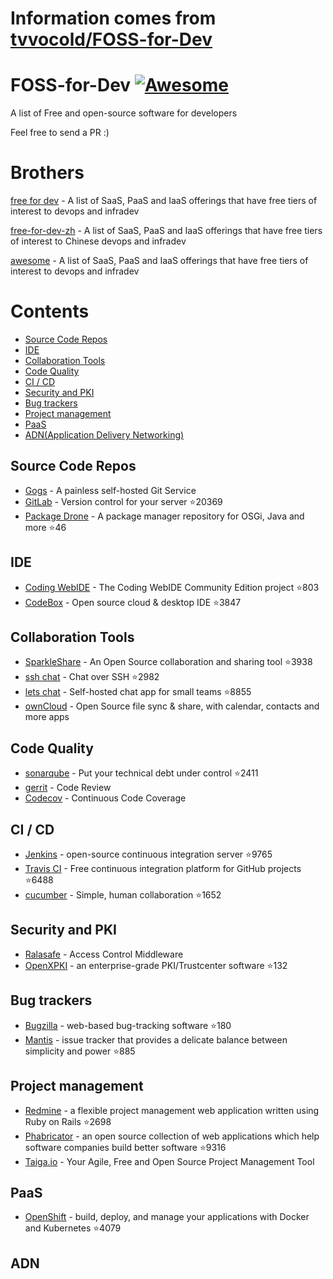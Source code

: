 # Information comes from [tvvocold/FOSS-for-Dev](https://github.com/tvvocold/FOSS-for-Dev)
# FOSS-for-Dev  [![Awesome](https://cdn.rawgit.com/sindresorhus/awesome/d7305f38d29fed78fa85652e3a63e154dd8e8829/media/badge.svg)](https://github.com/sindresorhus/awesome)
A list of Free and open-source software for developers

 
Feel free to send a PR :)
# Brothers
[free for dev](https://github.com/ripienaar/free-for-dev) - A list of SaaS, PaaS and IaaS offerings that have free tiers of interest to devops and infradev

[free-for-dev-zh](https://github.com/qinghuaiorg/free-for-dev-zh) - A list of SaaS, PaaS and IaaS offerings that have free tiers of interest to Chinese devops and infradev

[awesome](https://github.com/sindresorhus/awesome) - A list of SaaS, PaaS and IaaS offerings that have free tiers of interest to devops and infradev


# Contents
   * [Source Code Repos](#source-code-repos)
   * [IDE](#ide)
   * [Collaboration Tools](#collaboration-tools)
   * [Code Quality](#code-quality)
   * [CI / CD](#ci--cd)
   * [Security and PKI](#security-and-pki)
   * [Bug trackers](#bug-trackers)
   * [Project management](#project-management)
   * [PaaS](#paas)
   * [ADN(Application Delivery Networking)](#adn)


## Source Code Repos 

 * [Gogs](https://github.com/gogits/gogs)  - A painless self-hosted Git Service 
 * [GitLab](https://github.com/gitlabhq/gitlabhq) - Version control for your server :star:20369
 * [Package Drone](https://github.com/eclipse/packagedrone) - A package manager repository for OSGi, Java and more :star:46


## IDE 

 * [Coding WebIDE](https://github.com/Coding/WebIDE) - The Coding WebIDE Community Edition project :star:803
 * [CodeBox](https://github.com/CodeboxIDE/codebox) - Open source cloud & desktop IDE :star:3847


## Collaboration Tools

 * [SparkleShare](https://github.com/hbons/SparkleShare) - An Open Source collaboration and sharing tool :star:3938
 * [ssh chat](https://github.com/shazow/ssh-chat) - Chat over SSH  :star:2982
 * [lets chat](https://github.com/sdelements/lets-chat) - Self-hosted chat app for small teams :star:8855
 * [ownCloud](https://owncloud.org) - Open Source file sync & share, with calendar, contacts and more apps

## Code Quality

 * [sonarqube](https://github.com/SonarSource/sonarqube) - Put your technical debt under control :star:2411
 * [gerrit](https://gerrit.googlesource.com/) - Code Review
 * [Codecov](https://codecov.io/) - Continuous Code Coverage


## CI / CD

 * [Jenkins](https://github.com/jenkinsci/jenkins) - open-source continuous integration server :star:9765
 * [Travis CI](https://github.com/travis-ci/travis-ci) - Free continuous integration platform for GitHub projects :star:6488
 * [cucumber](https://github.com/cucumber/cucumber) - Simple, human collaboration  :star:1652


## Security and PKI

 * [Ralasafe](http://sourceforge.net/projects/ralasafe/) - Access Control Middleware
 * [OpenXPKI](https://github.com/openxpki/openxpki) - an enterprise-grade PKI/Trustcenter software :star:132


## Bug trackers

* [Bugzilla](https://github.com/bugzilla/bugzilla) - web-based bug-tracking software :star:180
* [Mantis](https://github.com/mantisbt/mantisbt) - issue tracker that provides a delicate balance between simplicity and power :star:885


## Project management
* [Redmine](https://github.com/redmine/redmine) - a flexible project management web application written using Ruby on Rails :star:2698
* [Phabricator](https://github.com/phacility/phabricator) - an open source collection of web applications which help software companies build better software :star:9316
* [Taiga.io](https://github.com/taigaio) - Your Agile, Free and Open Source Project Management Tool

## PaaS

 * [OpenShift](https://github.com/openshift/origin) - build, deploy, and manage your applications with Docker and Kubernetes :star:4079

## ADN 
  
 

